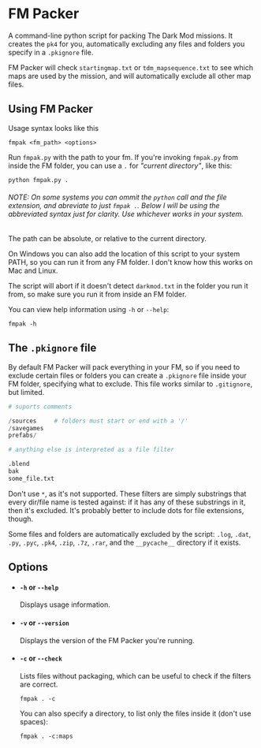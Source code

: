 # FM Packer

A command-line python script for packing The Dark Mod missions. It creates the `pk4` for you, automatically excluding any files and folders you specify in a `.pkignore` file.

FM Packer will check `startingmap.txt` or `tdm_mapsequence.txt` to see which maps are used by the mission, and will automatically exclude all other map files.

## Using FM Packer
Usage syntax looks like this
```
fmpak <fm_path> <options>
```

Run `fmpak.py` with the path to your fm. If you're invoking `fmpak.py` from inside the FM folder, you can use a `.` for *"current directory"*, like this:
```
python fmpak.py .
```

###### NOTE: On some systems you can ommit the `python` call and the file extension, and abreviate to just `fmpak .`. Below I will be using the abbreviated syntax just for clarity. Use whichever works in your system.

The path can be absolute, or relative to the current directory.

On Windows you can also add the location of this script to your system PATH, so you can run it from any FM folder. I don't know how this works on Mac and Linux.

The script will abort if it doesn't detect `darkmod.txt` in the folder you run it from, so make sure you run it from inside an FM folder.

You can view help information using `-h` or `--help`:
```
fmpak -h
```

## The `.pkignore` file

By default FM Packer will pack everything in your FM, so if you need to exclude certain files or folders you can create a `.pkignore` file inside your FM folder, specifying what to exclude. This file works similar to `.gitignore`, but limited.

```py
# suports comments

/sources     # folders must start or end with a '/'
/savegames
prefabs/

# anything else is interpreted as a file filter

.blend       
bak
some_file.txt
```

Don't use `*`, as it's not supported. These filters are simply substrings that every dir/file name is tested against: if it has any of these substrings in it, then it's excluded. It's probably better to include dots for file extensions, though.

Some files and folders are automatically excluded by the script: `.log`, `.dat`, `.py`, `.pyc`, `.pk4`, `.zip`, `.7z`, `.rar`, and the `__pycache__` directory if it exists.


## Options

- #### `-h` or `--help`
	Displays usage information.

- #### `-v` or `--version`
	Displays the version of the FM Packer you're running.

- #### `-c` or `--check`
	Lists files without packaging, which can be useful to check if the filters are correct.
	```
	fmpak . -c
	```
	You can also specify a directory, to list only the files inside it (don't use spaces):
	```
	fmpak . -c:maps
	```

